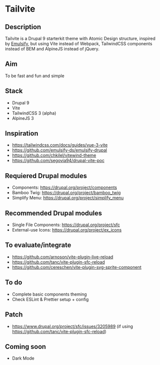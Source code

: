 # Tailvite

## Description
Tailvite is a Drupal 9 starterkit theme with Atomic Design structure, inspired by [Emulsify](https://github.com/emulsify-ds/emulsify-drupal), but using Vite instead of Webpack, TailwindCSS components instead of BEM and AlpineJS instead of jQuery.

## Aim
To be fast and fun and simple

## Stack
- Drupal 9
- Vite
- TailwindCSS 3 (alpha)
- AlpineJS 3

## Inspiration
- https://tailwindcss.com/docs/guides/vue-3-vite
- https://github.com/emulsify-ds/emulsify-drupal
- https://github.com/chkilel/vitewind-theme
- https://github.com/segovia94/drupal-vite-poc

## Requiered Drupal modules
- Components: https://drupal.org/project/components
- Bamboo Twig: https://drupal.org/project/bamboo_twig
- Simplify Menu: https://drupal.org/project/simplify_menu

## Recommended Drupal modules
- Single File Components: https://drupal.org/project/sfc
- External-use Icons: https://drupal.org/project/ex_icons

## To evaluate/integrate
- https://github.com/arnoson/vite-plugin-live-reload
- https://github.com/tanc/vite-plugin-sfc-reload
- https://github.com/cereschen/vite-plugin-svg-sprite-component

## To do
- Complete basic components theming
- Check ESLint & Prettier setup + config

## Patch
- https://www.drupal.org/project/sfc/issues/3205989 (if using https://github.com/tanc/vite-plugin-sfc-reload)

## Coming soon
- Dark Mode
